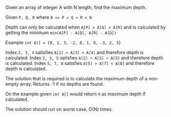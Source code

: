 Given an array of integer A with N length, find the maximum depth.

Given `P, Q, R` where `0 <= P < Q < R < N`

Depth can only be calculated when `A[P] > A[Q] < A[R]` and is calculated by getting the minimum `min(A[P] - A[Q], A[R] - A[Q])`

Example `int A[] = {0, 1, 3, -2, 0, 1, 0, -3, 2, 3}`

Index `2, 3, 4` satisfies `A[2] > A[3] < A[4]` and therefore depth is calculated.
Index `2, 3, 5` satisfies `A[2] > A[3] < A[5]` and therefore depth is calculated.
Index `5, 7, 8` satisfies `A[5] > A[7] < A[8]` and therefore depth is calculated.

The solution that is required is to calculate the maximum depth of a non-empty array. Returns -1 if no depths are found.

On the example given `int A[]` would return `4` as maximum depth if calculated.

The solution should run on worst case,  O(N) times.
